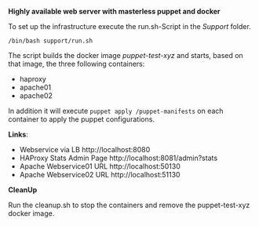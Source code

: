 **Highly available web server with masterless puppet and docker**

To set up the infrastructure execute the run.sh-Script in the _Support_ folder.

`/bin/bash support/run.sh`

The script builds the docker image _puppet-test-xyz_ and starts, based on that image, the three following containers:
- haproxy
- apache01
- apache02

In addition it will execute `puppet apply /puppet-manifests` on each container to apply the puppet configurations.

**Links**:

- Webservice via LB http://localhost:8080
- HAProxy Stats Admin Page http://localhost:8081/admin?stats
- Apache Webservice01 URL http://localhost:50130
- Apache Webservice02 URL http://localhost:51130

**CleanUp**

Run the cleanup.sh to stop the containers and remove the puppet-test-xyz docker image.

